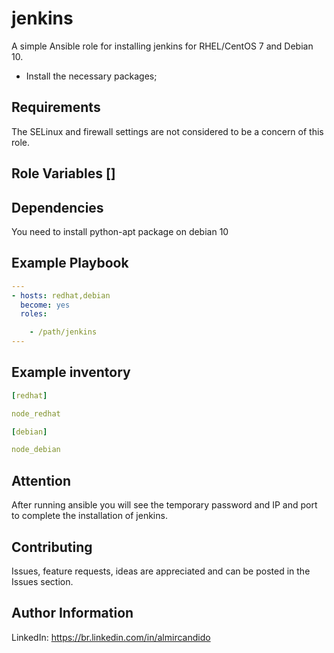 # jenkins

A simple Ansible role for installing jenkins for RHEL/CentOS 7 and Debian 10.

- Install the necessary packages;

Requirements 
------------

The SELinux and firewall settings are not considered to be a concern of this role.

Role Variables []
--------------

Dependencies
------------

You need to install python-apt package on debian 10 


Example Playbook
----------------
```yml
---
- hosts: redhat,debian
  become: yes
  roles:

    - /path/jenkins
---
```

Example inventory
-----------------
```yml
[redhat]

node_redhat

[debian]

node_debian

```

Attention
---------

After running ansible you will see the temporary password and IP and port to complete the installation of jenkins.

## Contributing

Issues, feature requests, ideas are appreciated and can be posted in the Issues section.


Author Information
------------------
LinkedIn: https://br.linkedin.com/in/almircandido
